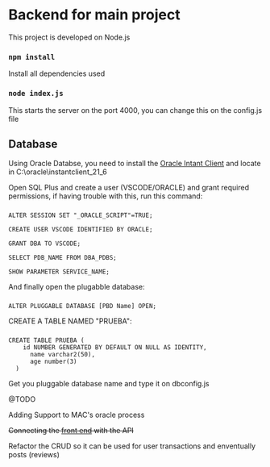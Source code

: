 # Backend for main project

This project is developed on Node.js

### `npm install`

Install all dependencies used

### `node index.js`

This starts the server on the port 4000, you can change this on the config.js file


## Database

Using Oracle Databse, you need to install the [Oracle Intant Client](https://www.oracle.com/database/technologies/instant-client/downloads.html) and locate in C:\\oracle\\instantclient_21_6

Open SQL Plus and create a user (VSCODE/ORACLE) and grant required permissions, if having trouble with this, run this command: 
###
    ALTER SESSION SET "_ORACLE_SCRIPT"=TRUE;
    
    CREATE USER VSCODE IDENTIFIED BY ORACLE;
    
    GRANT DBA TO VSCODE;

    SELECT PDB_NAME FROM DBA_PDBS; 

    SHOW PARAMETER SERVICE_NAME; 

And finally open the plugabble database:

###
    ALTER PLUGGABLE DATABASE [PBD Name] OPEN; 

CREATE A TABLE NAMED "PRUEBA":

###
    CREATE TABLE PRUEBA (
        id NUMBER GENERATED BY DEFAULT ON NULL AS IDENTITY,
          name varchar2(50),
          age number(3)
      )
      
 Get you pluggable database name and type it on dbconfig.js
 
  @TODO
 
Adding Support to MAC's oracle process

~~Connecting the [front end](https://github.com/Gabrielmong/main-project-front) with the API~~

Refactor the CRUD so it can be used for user transactions and enventually posts (reviews)
